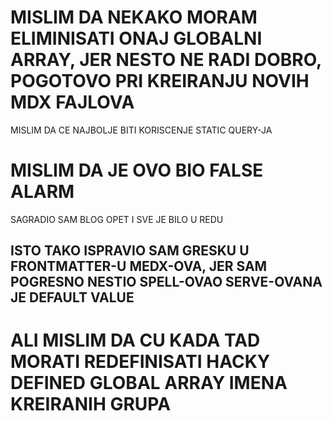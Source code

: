 # MISLIM DA NEKAKO MORAM ELIMINISATI ONAJ GLOBALNI ARRAY, JER NESTO NE RADI DOBRO, POGOTOVO PRI KREIRANJU NOVIH MDX FAJLOVA

MISLIM DA CE NAJBOLJE BITI KORISCENJE STATIC QUERY-JA

# MISLIM DA JE OVO BIO FALSE ALARM

SAGRADIO SAM BLOG OPET I SVE JE BILO U REDU

## ISTO TAKO ISPRAVIO SAM GRESKU U FRONTMATTER-U MEDX-OVA, JER SAM POGRESNO NESTIO SPELL-OVAO SERVE-OVANA JE DEFAULT VALUE

# ALI MISLIM DA CU KADA TAD MORATI REDEFINISATI HACKY DEFINED GLOBAL ARRAY IMENA KREIRANIH GRUPA
